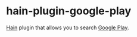 # hain-plugin-google-play
[Hain](https://github.com/appetizermonster/hain) plugin that allows you to search [Google Play](https://play.google.com).
